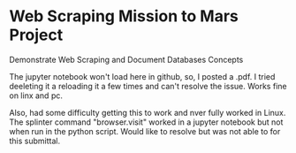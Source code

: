 # Web Scraping Mission to Mars Project
Demonstrate Web Scraping and Document Databases Concepts

The jupyter notebook won't load here in github, so, I posted a .pdf.  I tried deeleting it a reloading it a few times and can't resolve the issue.  Works fine on linx and pc.

Also, had some difficulty getting this to work and nver fully worked in Linux.  The splinter command "browser.visit" worked in a jupyter notebook but not when run in the python script. Would like to resolve but was not able to for this submittal.
